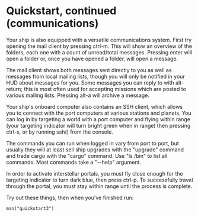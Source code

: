 # Quickstart, continued (communications)

Your ship is also equipped with a versatile communications system.
First try opening the mail client by pressing ctrl-m. This will show
an overview of the folders, each one with a count of unread/total
messages. Pressing enter will open a folder or, once you have opened a
folder, will open a message.

The mail client shows both messages sent directly to you as well as
messages from local mailing lists, though you will only be notified in
your HUD about messages for you. Some messages you can reply to with
alt-return; this is most often used for accepting missions which are
posted to various mailing lists. Pressing alt-a will archive a message.

Your ship's onboard computer also contains an SSH client, which allows
you to connect with the port computers at various stations and
planets. You can log in by targeting a world with a port computer and
flying within range (your targeting indicator will turn bright green
when in range) then pressing ctrl-s, or by running ssh() from the
console.

The commands you can run when logged in vary from port to port, but
usually they will at least sell ship upgrades with the "upgrade"
command and trade cargo with the "cargo" command. Use "ls /bin" to
list all commands. Most commands take a "--help" argument.

In order to activate interstellar portals, you must fly close enough
for the targeting indicator to turn dark blue, then press ctrl-p. To
successfully travel through the portal, you must stay within range
until the process is complete.

Try out these things, then when you've finished run:

    man("quickstart3")
